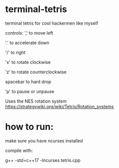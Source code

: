 # terminal-tetris
terminal tetris for cool hackermen like myself


controls:
',' to move left

'.' to accelerate down

'/' to right

'x' to rotate clockwise

'z' to rotate counterclockwise

spacebar to hard drop

'p' to pause or unpause

Uses the NES rotation system
https://strategywiki.org/wiki/Tetris/Rotation_systems

# how to run:

make sure you have ncurses installed

compile with:

g++ -std=c++17 -lncurses tetris.cpp
